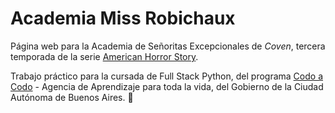 # Academia Miss Robichaux

Página web para la Academia de Señoritas Excepcionales de *Coven*, tercera temporada de la serie [American Horror Story](https://es.wikipedia.org/wiki/American_Horror_Story "American Horror Story").

Trabajo práctico para la cursada de Full Stack Python, del programa [Codo a Codo](https://agenciadeaprendizaje.bue.edu.ar/portfolio-egresados-codo-a-codo/ "Codo a Codo") - Agencia de Aprendizaje para toda la vida, del Gobierno de la Ciudad Autónoma de Buenos Aires.
:balloon:

